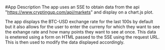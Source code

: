 #App Description
The app uses an SSE to obtain data from the api "https://www.cryptingup.com/api/markets" and display on a chart.js plot. 

The app displays the BTC-USD exchange rate for the last 100s by default but it also allows for the user to enter the curreny for which they want to see the exhange rate and how many points they want to see at once. This data is enetered using a form on HTML passed to the SSE using the request URL. This is then used to modify the data displayed accordingly. 
       
